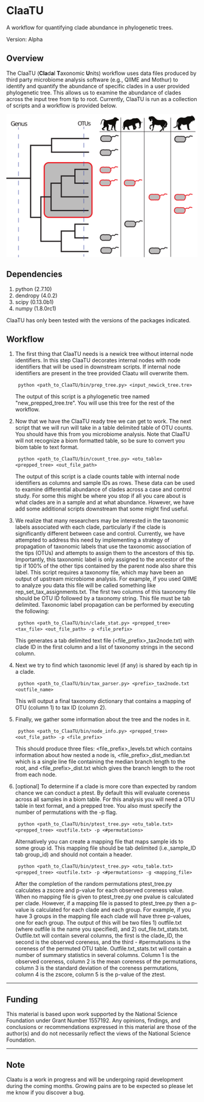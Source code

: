 ClaaTU
======

A workflow for quantifying clade abundance in phylogenetic trees.

Version: Alpha

Overview
--------

The ClaaTU (**Cla**d**a**l **T**axonomic **U**nits) workflow uses data files produced by third party microbiome analysis software (e.g., QIIME and Mothur) to identify and quantify the abundance of specific clades in a user provided phylogenetic tree. This allows us to examine the abundance of clades across the input tree from tip to root. Currently, ClaaTU is run as a collection of scripts and a workflow is provided below. 

![](./docs/claatu_fig.png)


Dependencies 
------------
1. python (2.7.10)
2. dendropy (4.0.2)
3. scipy (0.13.0b1)
4. numpy (1.8.0rc1)

ClaaTU has only been tested with the versions of the packages indicated. 

Workflow
--------

1. The first thing that ClaaTU needs is a newick tree without internal node identifiers. In this step ClaaTU decorates internal nodes with node identifiers that will be used in downstream scripts. If internal node identifiers are present in the tree provided Claatu will overwrite them.  

	    python <path_to_ClaaTU/bin/prep_tree.py> <input_newick_tree.tre> 

    The output of this script is a phylogenetic tree named "new_prepped_tree.tre". You will use this tree for the rest of the workflow.    
2. Now that we have the ClaaTU ready tree we can get to work. The next script that we will run will take in a table delimited table of OTU counts. You should have this from you microbiome analysis. Note that ClaaTU will not recognize a biom formatted table, so be sure to convert you biom table to text format. 

	    python <path_to_ClaaTU/bin/count_tree.py> <otu_table> <prepped_tree> <out_file_path> 

    The output of this script is a clade counts table with internal node identifiers as columns and sample IDs as rows. These data can be used to examine differential abundance of clades across a case and control study. For some this might be where you stop if all you care about is what clades are in a sample and at what abundance. However, we have add some additional scripts downstream that some might find useful.  

3. We realize that many researchers may be interested in the taxonomic labels associated with each clade, particularly if the clade is significantly different between case and control. Currently, we have attempted to address this need by implementing a strategy of propagation of taxonomic labels that use the taxonomic association of the tips (OTUs) and attempts to assign them to the ancestors of this tip. Importantly, this taxonomic label is only assigned to the ancestor of the tip if 100% of the other tips contained by the parent node also share this label. This script requires a taxonomy file, which may have been an output of upstream microbiome analysis. For example, if you used QIIME to analyze you data this file will be called something like rep_set_tax_assignments.txt. The first two columns of this taxonomy file should be OTU ID followed by a taxonomy string. This file must be tab delimited. Taxonomic label propagation can be performed by executing the following:
 
		python <path_to_ClaaTU/bin/clade_stat.py> <prepped_tree> <tax_file> <out_file_path> -p <file_prefix>

    This generates a tab delimited text file (<file_prefix>_tax2node.txt) with clade ID in the first column and a list of taxonomy strings in the second column.  

4. Next we try to find which taxonomic level (if any) is shared by each tip in a clade. 
	
		python <path_to_ClaaTU/bin/tax_parser.py> <prefix>_tax2node.txt <outfile_name>

    This will output a final taxonomy dictionary that contains a mapping of OTU (column 1) to tax ID (column 2).

5. Finally, we gather some information about the tree and the nodes in it. 

		python <path_to_ClaaTU/bin/node_info.py> <prepped_tree> <out_file_path> -p <file_prefix>

    This should produce three files: <file_prefix>_levels.txt which contains information about how nested a node is, <file_prefix>_dist_median.txt which is a single line file containing the median branch length to the root, and <file_prefix>_dist.txt which gives the branch length to the root from each node. 

5. [optional] To determine if a clade is more core than expected by random chance we can conduct a ptest. By default this will evaluate coreness across all samples in a biom table. For this analysis you will need a OTU table in text format, and a prepped tree. You also must specify the number of permutations with the -p flag.

		python <path_to_ClaaTU/bin/ptest_tree.py> <otu_table.txt> <prepped_tree> <outfile.txt> -p <#permutations>

    Alternatively you can create a mapping file that maps sample ids to some group id. This mapping file should be tab delimited (i.e.,sample_ID tab group_id) and should not contain a header.

 		python <path_to_ClaaTU/bin/ptest_tree.py> <otu_table.txt> <prepped_tree> <outfile.txt> -p <#permutations> -g <mapping_file>

    After the completion of the random permutations ptest_tree.py calculates a zscore and p-value for each observed coreness value. When no mapping file is given to ptest_tree.py one pvalue is calculated per clade. However, if a mapping file is passed to ptest_tree.py then a p-value is calculated for each clade and each group. For example, if you have 3 groups in the mapping file each clade will have three p-values, one for each group. The output of this will be two files 1) outfile.txt (where outfile is the name you specified), and 2) out_file.txt_stats.txt. Outfile.txt will contain several columns, the first is the clade_ID, the second is the observed coreness, and the third - #permutations is the coreness of the permuted OTU table. Outfile.txt_stats.txt will contain a number of summary statistics in several columns. Column 1 is the observed coreness, column 2 is the mean coreness of the permutations, column 3 is the standard deviation of the coreness permutations, column 4 is the zscore, column 5 is the p-value of the ztest.

----

Funding
-------

This material is based upon work supported by the National Science Foundation under Grant Number 1557192. Any opinions, findings, and conclusions or recommendations expressed in this material are those of the author(s) and do not necessarily reflect the views of the National Science Foundation.

---
Note
----
Claatu is a work in progress and will be undergoing rapid development during the coming months. Growing pains are to be expected so please let me know if you discover a bug. 


